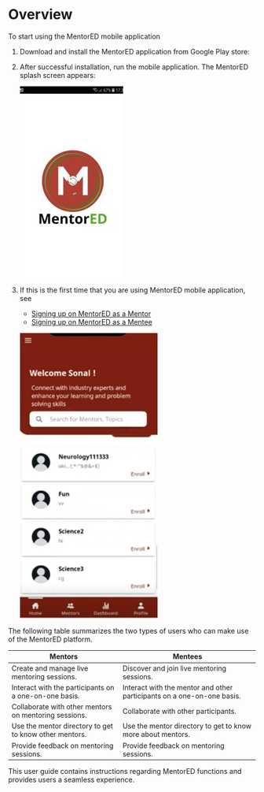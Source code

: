 # Overview



To start using the MentorED mobile application
1. Download and install the MentorED application from Google Play store:
2. After successful installation, run the mobile application. The MentorED splash screen appears: 

   <div class="screenshot">

   ![image](media/splash.jpg)

   </div>

3. If this is the first time that you are using MentorED mobile application, see 
   * [Signing up on MentorED as a Mentor](signing-up-as-a-mentor)
   * [Signing up on MentorED as a Mentee](signing-up-as-a-mentee)

   <div class="screenshot">

   ![homepage](media/welcome.png)

   </div>

The following table summarizes the two types of users who can make use of the MentorED platform.

| Mentors | Mentees |
| ----------- | ----------- |
| Create and manage live mentoring sessions.| Discover and join live mentoring sessions. |
| Interact with the participants on a one-on-one basis. | Interact with the mentor and other participants on a one-on-one basis.|
| Collaborate with other mentors on mentoring sessions. | Collaborate with other participants. |
| Use the mentor directory to get to know other mentors. | Use the mentor directory to get to know more about mentors.|
|Provide feedback on mentoring sessions.| Provide feedback on mentoring sessions.|

This user guide contains instructions regarding MentorED functions and provides users a seamless experience.